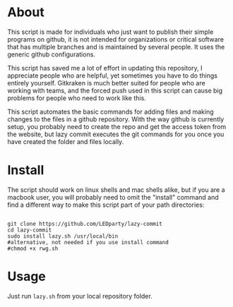 # About

This script is made for individuals who just want to publish their simple programs on github,
it is not intended for organizations or critical software that has multiple branches and is
maintained by several people. It uses the generic github configurations.

This script has saved me a lot of effort in updating this repository, I appreciate people
who are helpful, yet sometimes you have to do things entirely yourself. Gitkraken is much 
better suited for people who are working with teams, and the forced push used in this script
can cause big problems for people who need to work like this.

This script automates the basic commands for adding files and making changes to the files in
a github repository. With the way github is currently setup, you probably need to create the 
repo and get the access token from the website, but lazy commit executes the git commands
for you once you have created the folder and files locally.

# Install 

The script should work on linux shells and mac shells alike, but if you are a macbook user,
you will probably need to omit the "install" command and find a different way to make this
script part of your path directories:

<pre><code>
git clone https://github.com/LEDparty/lazy-commit
cd lazy-commit
sudo install lazy.sh /usr/local/bin
#alternative, not needed if you use install command
#chmod +x rwg.sh
</pre></code>

# Usage

Just run <code>lazy.sh</code> from your local repository folder.
